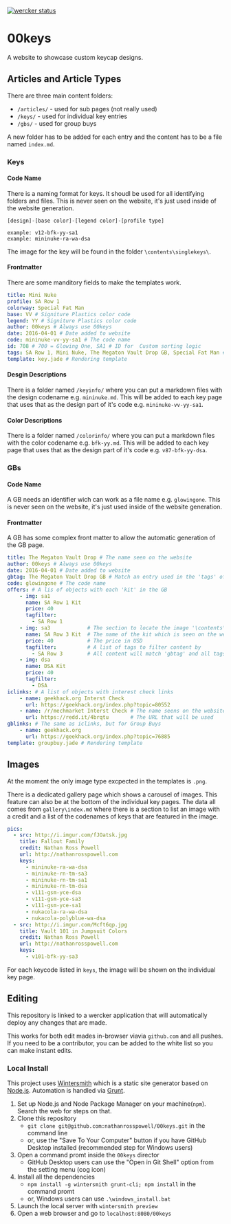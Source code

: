 [![wercker status](https://app.wercker.com/status/1acfadc93e9737096c380604b0cc0e42/m/master "wercker status")](https://app.wercker.com/project/bykey/1acfadc93e9737096c380604b0cc0e42)

# 00keys

A website to showcase custom keycap designs.

## Articles and Article Types

There are three main content folders:
* `/articles/` - used for sub pages (not really used)
* `/keys/` - used for individual key entries
* `/gbs/` - used for group buys

A new folder has to be added for each entry and the content has to be a file named `index.md`.

### Keys

#### Code Name

There is a naming format for keys.
It shoudl be used for all identifying folders and files.
This is never seen on the website, it's just used inside of the website generation.

```
[design]-[base color]-[legend color]-[profile type]

example: v12-bfk-yy-sa1
example: mininuke-ra-wa-dsa
```

The image for the key will be found in the folder `\contents\singlekeys\`.

#### Frontmatter

There are some manditory fields to make the templates work.

```YAML
title: Mini Nuke
profile: SA Row 1
colorway: Special Fat Man
base: VV # Signiture Plastics color code
legend: YY # Signiture Plastics color code
author: 00keys # Always use 00keys
date: 2016-04-01 # Date added to website
code: mininuke-vv-yy-sa1 # The code name
id: 708 # 700 = Glowing One, SA1 # ID for  Custom sorting logic
tags: SA Row 1, Mini Nuke, The Megaton Vault Drop GB, Special Fat Man # Comma seperated list for tags
template: key.jade # Rendering template
```

#### Desgin Descriptions

There is a folder named `/keyinfo/` where you can put a markdown files with the design codename e.g. `mininuke.md`.
This will be added to each key page that uses that as the design part of it's code e.g. `mininuke-vv-yy-sa1`.

#### Color Descriptions

There is a folder named `/colorinfo/` where you can put a markdown files with the color codename e.g. `bfk-yy.md`.
This will be added to each key page that uses that as the design part of it's code e.g. `v87-bfk-yy-dsa`.


### GBs

#### Code Name

A GB needs an identifier wich can work as a file name e.g. `glowingone`.
This is never seen on the website, it's just used inside of the website generation.

#### Frontmatter

A GB has some complex front matter to allow the automatic generation of the GB page.

```YAML
title: The Megaton Vault Drop # The name seen on the website
author: 00keys # Always use 00keys
date: 2016-04-01 # Date added to website
gbtag: The Megaton Vault Drop GB # Match an entry used in the 'tags' of the keys
code: glowingone # The code name
offers: # A lis of objects with each 'kit' in the GB
    - img: sa1
      name: SA Row 1 Kit
      price: 40
      tagfilter: 
        - SA Row 1
    - img: sa3            # The section to locate the image '\contents\gbs\glowingone-sa3'
      name: SA Row 3 Kit  # The name of the kit which is seen on the website
      price: 40           # The price in USD
      tagfilter:          # A list of tags to filter content by
        - SA Row 3        # All content will match 'gbtag' and all tags in this list
    - img: dsa
      name: DSA Kit
      price: 40
      tagfilter: 
        - DSA
iclinks: # A list of objects with interest check links
    - name: geekhack.org Interst Check
      url: https://geekhack.org/index.php?topic=80552
    - name: /r/mechmarket Interst Check # The name seens on the website
      url: https://redd.it/4brqtu       # The URL that will be used
gblinks: # The same as iclinks, but for Group Buys
    - name: geekhack.org
      url: https://geekhack.org/index.php?topic=76885
template: groupbuy.jade # Rendering template
```

## Images

At the moment the only image type excpected in the templates is `.png`.

There is a dedicated gallery page which shows a carousel of images. This feature can also be at the bottom of the individual key pages. The data all comes from `gallery\index.md` where there is a section to list an image with a credit and a list of the codenames of keys that are featured in the image.

```YAML
pics:
  - src: http://i.imgur.com/fJOatsk.jpg
    title: Fallout Family
    credit: Nathan Ross Powell
    url: http://nathanrosspowell.com
    keys:
      - mininuke-ra-wa-dsa
      - mininuke-rn-tm-sa3
      - mininuke-rn-tm-sa1
      - mininuke-rn-tm-dsa
      - v111-gsm-yce-dsa
      - v111-gsm-yce-sa3
      - v111-gsm-yce-sa1
      - nukacola-ra-wa-dsa
      - nukacola-polyblue-wa-dsa
  - src: http://i.imgur.com/Mcft6qp.jpg
    title: Vault 101 in Jumpsuit Colors
    credit: Nathan Ross Powell
    url: http://nathanrosspowell.com
    keys:
      - v101-bfk-yy-sa3
```

For each keycode listed in `keys`, the image will be shown on the individual key page.


## Editing

This repository is linked to a wercker application that will automatically deploy any changes that are made.

This works for both edit mades in-browser viavia `github.com` and all pushes. If you need to be a contributor, you can be added to the white list so you can make instant edits.

### Local Install

This project uses [Wintersmith][wintersmith] which is a static site generator based on [Node.js][nodejs]. 
Automation is handled via [Grunt][grunt].

1. Set up Node.js and Node Package Manager on your machine(`npm`). Search the web for steps on that.
2. Clone this repository
    - `git clone git@github.com:nathanrosspowell/00keys.git` in the command line
    - or, use the "Save To Your Computer" button if you have GitHub Desktop installed (recommended step for Windows users)
3. Open a command promt inside the `00keys` director
    - GitHub Desktop users can use the "Open in Git Shell" option from the setting menu (cog icon)
4. Install all the dependencies
    - `npm install -g wintersmith grunt-cli; npm install` in the command promt
    - or, Windows users can use `.\windows_install.bat`
5. Launch the local server with `wintersmith preview`
6. Open a web browser and go to `localhost:8080/00keys`


[wintersmith]: http://wintersmith.io/
[nodejs]: https://nodejs.org/
[grunt]: http://gruntjs.com/
